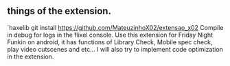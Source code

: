 ## things of the extension.
´haxelib git install https://github.com/MateuzinhoX02/extensao_x02
Compile in debug for logs in the flixel console.
Use this extension for Friday Night Funkin on android, it has functions of Library Check, Mobile spec check, play video cutscenes and etc... I will also try to implement code optimization in the extension.
